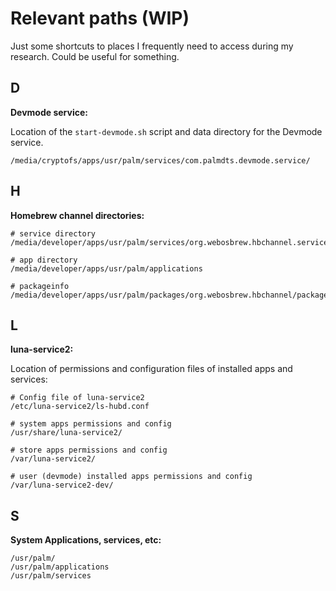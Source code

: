# Relevant paths (WIP)

Just some shortcuts to places I frequently need to access during my research. Could be useful for something.

## D

**Devmode service:**

Location of the `start-devmode.sh` script and data directory for the Devmode service.

```
/media/cryptofs/apps/usr/palm/services/com.palmdts.devmode.service/
```

## H

**Homebrew channel directories:**

```
# service directory
/media/developer/apps/usr/palm/services/org.webosbrew.hbchannel.service/

# app directory
/media/developer/apps/usr/palm/applications

# packageinfo
/media/developer/apps/usr/palm/packages/org.webosbrew.hbchannel/packageinfo.json
```

## L

**luna-service2:**

Location of permissions and configuration files of installed apps and services:

```
# Config file of luna-service2
/etc/luna-service2/ls-hubd.conf

# system apps permissions and config
/usr/share/luna-service2/

# store apps permissions and config
/var/luna-service2/

# user (devmode) installed apps permissions and config
/var/luna-service2-dev/
```

## S

**System Applications, services, etc:**

```
/usr/palm/
/usr/palm/applications
/usr/palm/services
```
